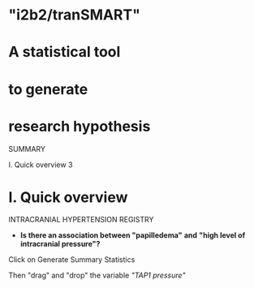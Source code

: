 # "i2b2/tranSMART"

#

# A statistical tool

# to generate

# research hypothesis



SUMMARY

I. Quick overview        3





# **I. Quick overview**

INTRACRANIAL HYPERTENSION REGISTRY

- **Is there an association between "papilledema"**  **and**  **"high level of intracranial pressure"?**



Click on Generate Summary Statistics



Then "drag" and "drop" the variable _"TAP1 pressure"_
